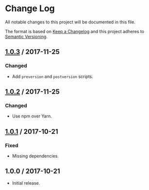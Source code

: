 # Change Log

All notable changes to this project will be documented in this file.

The format is based on [Keep a Changelog](http://keepachangelog.com/)
and this project adheres to [Semantic Versioning](http://semver.org/).

## [1.0.3] / 2017-11-25

### Changed

- Add `preversion` and `postversion` scripts.

## [1.0.2] / 2017-11-25

### Changed

- Use npm over Yarn.

## [1.0.1] / 2017-10-21

### Fixed

- Missing dependencies.

## 1.0.0 / 2017-10-21

- Initial release.

[Unreleased]: https://github.com/ourtownrentals/geocore-addon-exractor/compare/v1.0.3...HEAD
[1.0.3]: https://github.com/ourtownrentals/geocore-addon-exractor/compare/v1.0.2...v1.0.3
[1.0.2]: https://github.com/ourtownrentals/geocore-addon-exractor/compare/v1.0.1...v1.0.2
[1.0.1]: https://github.com/ourtownrentals/geocore-addon-exractor/compare/v1.0.0...v1.0.1
